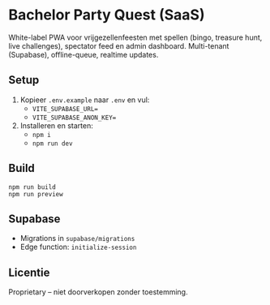 # Bachelor Party Quest (SaaS)

White-label PWA voor vrijgezellenfeesten met spellen (bingo, treasure hunt, live challenges), spectator feed en admin dashboard. Multi-tenant (Supabase), offline-queue, realtime updates.

## Setup

1. Kopieer `.env.example` naar `.env` en vul:
   - `VITE_SUPABASE_URL=`
   - `VITE_SUPABASE_ANON_KEY=`
2. Installeren en starten:
   - `npm i`
   - `npm run dev`

## Build

```
npm run build
npm run preview
```

## Supabase

- Migrations in `supabase/migrations`
- Edge function: `initialize-session`

## Licentie

Proprietary – niet doorverkopen zonder toestemming.

